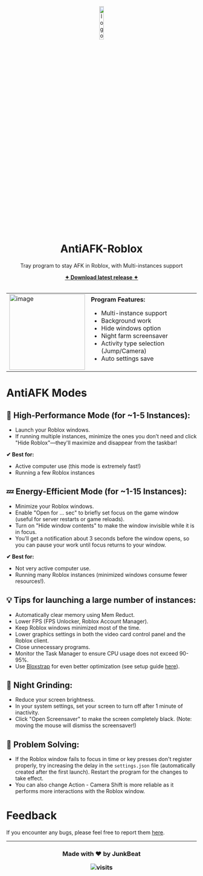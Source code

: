 <div align="center">
    <img src="https://github.com/user-attachments/assets/27bfc22b-e848-4941-9dc7-b366cbceb7ff" width="15%" alt="logo">
    <h1 align="center">AntiAFK-Roblox</h2>
    <p>Tray program to stay AFK in Roblox, with Multi-instances support</p>
    <a href="https://github.com/JunkBeat/AntiAFK-Roblox/releases/latest"><b>✦︎ Download latest release ✦︎</b></a>
</div>

<br>

<table>
  <tr>
    <td width="200">
      <img src="https://github.com/user-attachments/assets/d8fee6fd-7edc-406e-81ba-1ccadc6de5f3" alt="image" width="200">
    </td>
    <td>
      <strong>Program Features:</strong>
      <ul>
        <li>Multi-instance support</li>
        <li>Background work</li>
        <li>Hide windows option</li>
        <li>Night farm screensaver</li>
        <li>Activity type selection (Jump/Camera)</li>
        <li>Auto settings save</li>
      </ul>
    </td>
  </tr>
</table>

# AntiAFK Modes

## 🚀 High-Performance Mode (for ~1-5 Instances): 
- Launch your Roblox windows.
- If running multiple instances, minimize the ones you don’t need and click "Hide Roblox"—they'll maximize and disappear from the taskbar!

**✔ Best for:**
- Active computer use (this mode is extremely fast!) 
- Running a few Roblox instances

## 💤 Energy-Efficient Mode (for ~1-15 Instances): 
- Minimize your Roblox windows.
- Enable "Open for ... sec" to briefly set focus on the game window (useful for server restarts or game reloads).
- Turn on "Hide window contents" to make the window invisible while it is in focus.
- You’ll get a notification about 3 seconds before the window opens, so you can pause your work until focus returns to your window.

**✔ Best for:**
- Not very active computer use.
- Running many Roblox instances (minimized windows consume fewer resources!).

## 💡 Tips for launching a large number of instances: 
- Automatically clear memory using Mem Reduct.
- Lower FPS (FPS Unlocker, Roblox Account Manager).
- Keep Roblox windows minimized most of the time.
- Lower graphics settings in both the video card control panel and the Roblox client.
- Close unnecessary programs.
- Monitor the Task Manager to ensure CPU usage does not exceed 90-95%.
- Use [Bloxstrap](https://github.com/bloxstraplabs/bloxstrap) for even better optimization (see setup guide [here](https://www.youtube.com/watch?v=FEiRnw8PYOk&list=LL&index=1&pp=gAQBiAQB)).

## 🌙 Night Grinding: 
- Reduce your screen brightness.
- In your system settings, set your screen to turn off after 1 minute of inactivity.
- Click "Open Screensaver" to make the screen completely black. (Note: moving the mouse will dismiss the screensaver!)

## 🔎 Problem Solving:
- If the Roblox window fails to focus in time or key presses don't register properly, try increasing the delay in the `settings.json` file (automatically created after the first launch). Restart the program for the changes to take effect.
- You can also change Action - Camera Shift is more reliable as it performs more interactions with the Roblox window.

# Feedback
If you encounter any bugs, please feel free to report them [here](https://github.com/JunkBeat/AntiAFK-Roblox/issues).

---

<h3 align="center">
  <p>Made with ❤️ by JunkBeat</p>
  <img src="https://visit-counter.vercel.app/counter.png?page=https%3A%2F%2Fgithub.com%2FJunkBeat%2FAntiAFK-Roblox&s=40&c=00ff00&bg=00000000&no=2&ff=electrolize&tb=&ta=" alt="visits">
</h3>

